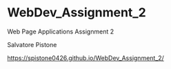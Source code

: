 # WebDev_Assignment_2
Web Page Applications Assignment 2

Salvatore Pistone

https://spistone0426.github.io/WebDev_Assignment_2/
